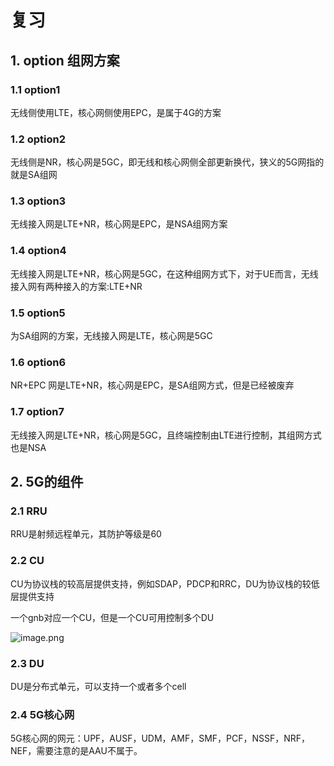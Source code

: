 # 复习

## 1. option 组网方案

### 1.1 option1

无线侧使用LTE，核心网侧使用EPC，是属于4G的方案

### 1.2 option2

无线侧是NR，核心网是5GC，即无线和核心网侧全部更新换代，狭义的5G网指的就是SA组网

### 1.3 option3

无线接入网是LTE+NR，核心网是EPC，是NSA组网方案

### 1.4 option4

无线接入网是LTE+NR，核心网是5GC，在这种组网方式下，对于UE而言，无线接入网有两种接入的方案:LTE+NR

### 1.5 option5

为SA组网的方案，无线接入网是LTE，核心网是5GC

### 1.6 option6

NR+EPC 网是LTE+NR，核心网是EPC，是SA组网方式，但是已经被废弃

### 1.7 option7

无线接入网是LTE+NR，核心网是5GC，且终端控制由LTE进行控制，其组网方式也是NSA

## 2. 5G的组件

### 2.1 RRU

RRU是射频远程单元，其防护等级是60

### 2.2 CU

CU为协议栈的较高层提供支持，例如SDAP，PDCP和RRC，DU为协议栈的较低层提供支持

一个gnb对应一个CU，但是一个CU可用控制多个DU


![image.png](https://s2.loli.net/2023/04/06/HYNCWDRhXfr9wEs.png)

### 2.3 DU

DU是分布式单元，可以支持一个或者多个cell


### 2.4 5G核心网

5G核心网的网元：UPF，AUSF，UDM，AMF，SMF，PCF，NSSF，NRF，NEF，需要注意的是AAU不属于。



